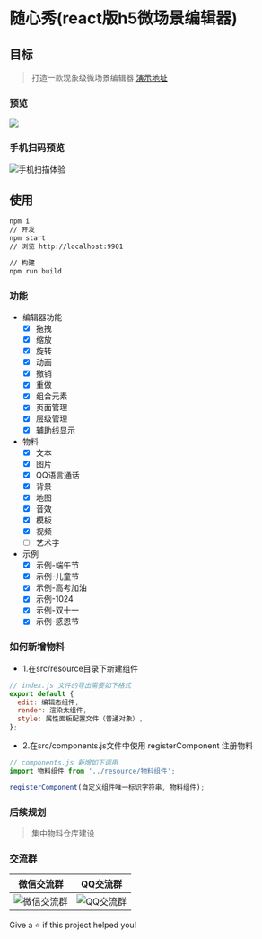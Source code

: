 # 随心秀(react版h5微场景编辑器)

## 目标
> 打造一款现象级微场景编辑器 [演示地址](http://show.lzuntalented.cn)

### 预览
![](http://www.lzuntalented.cn/img/edit.gif)

### 手机扫码预览
![手机扫描体验](http://www.lzuntalented.cn/img/eq-11.png)

## 使用

```bash
npm i
// 开发
npm start
// 浏览 http://localhost:9901

// 构建
npm run build
```

### 功能

* 编辑器功能
    - [x] 拖拽
    - [x] 缩放
    - [x] 旋转
    - [x] 动画
    - [x] 撤销
    - [x] 重做
    - [x] 组合元素
    - [x] 页面管理
    - [x] 层级管理
    - [x] 辅助线显示

* 物料
    - [x] 文本
    - [x] 图片
    - [x] QQ语言通话
    - [x] 背景
    - [x] 地图
    - [x] 音效
    - [x] 模板
    - [x] 视频
    - [ ] 艺术字

* 示例
    - [x] 示例-端午节
    - [x] 示例-儿童节
    - [x] 示例-高考加油
    - [x] 示例-1024
    - [x] 示例-双十一
    - [x] 示例-感恩节
  
### 如何新增物料
* 1.在src/resource目录下新建组件
``` js
// index.js 文件的导出需要如下格式
export default {
  edit: 编辑态组件,
  render: 渲染太组件,
  style: 属性面板配置文件（普通对象）,
};

```
* 2.在src/components.js文件中使用 registerComponent 注册物料
``` js
// components.js 新增如下调用
import 物料组件 from '../resource/物料组件';

registerComponent(自定义组件唯一标识字符串, 物料组件);
```

### 后续规划
> 集中物料仓库建设

### 交流群


|  微信交流群   | QQ交流群  |
|  ----  | ----  |
| ![微信交流群](http://www.lzuntalented.cn/img/sxx-wx.png?1)  | ![QQ交流群](http://www.lzuntalented.cn/img/sxx-qq.png) |

Give a ⭐️ if this project helped you!
